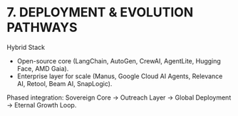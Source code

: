 # 7. DEPLOYMENT & EVOLUTION PATHWAYS


Hybrid Stack
- Open-source core (LangChain, AutoGen, CrewAI, AgentLite, Hugging Face, AMD Gaia).
- Enterprise layer for scale (Manus, Google Cloud AI Agents, Relevance AI, Retool, Beam AI, SnapLogic).

Phased integration: Sovereign Core → Outreach Layer → Global Deployment → Eternal Growth Loop.

